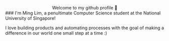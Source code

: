 <center>Welcome to my github profile 👋 </center>
### I'm Ming Lim, a penultimate Computer Science student at the National University of Singapore!

I love building products and automating processes with the goal of making a difference in our world one small step at a time :)
<!--
**Avalionnet/Avalionnet** is a ✨ _special_ ✨ repository because its `README.md` (this file) appears on your GitHub profile. 

- 🔭 I’m currently working on life
- 🌱 I’m currently learning ...
- 👯 I’m looking to collaborate on ...
- 🤔 I’m looking for help with ...
- 💬 Ask me about ...
- 📫 How to reach me: ...
- ⚡ Fun fact: ...
-->
